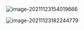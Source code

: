 ![image-20211123154019666](C:\Users\administered\AppData\Roaming\Typora\typora-user-images\image-20211123154019666.png)







![image-20211123182244779](C:\Users\administered\AppData\Roaming\Typora\typora-user-images\image-20211123182244779.png)



